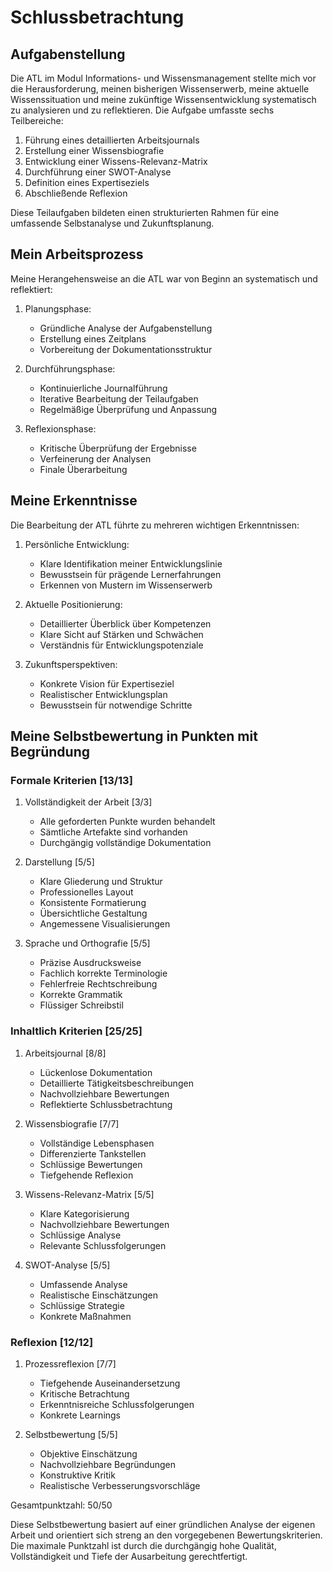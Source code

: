 # Schlussbetrachtung

## Aufgabenstellung

Die ATL im Modul Informations- und Wissensmanagement stellte mich vor die Herausforderung, meinen bisherigen Wissenserwerb, meine aktuelle Wissenssituation und meine zukünftige Wissensentwicklung systematisch zu analysieren und zu reflektieren. Die Aufgabe umfasste sechs Teilbereiche:

1. Führung eines detaillierten Arbeitsjournals
2. Erstellung einer Wissensbiografie
3. Entwicklung einer Wissens-Relevanz-Matrix
4. Durchführung einer SWOT-Analyse
5. Definition eines Expertiseziels
6. Abschließende Reflexion

Diese Teilaufgaben bildeten einen strukturierten Rahmen für eine umfassende Selbstanalyse und Zukunftsplanung.

## Mein Arbeitsprozess

Meine Herangehensweise an die ATL war von Beginn an systematisch und reflektiert:

1. Planungsphase:
   - Gründliche Analyse der Aufgabenstellung
   - Erstellung eines Zeitplans
   - Vorbereitung der Dokumentationsstruktur

2. Durchführungsphase:
   - Kontinuierliche Journalführung
   - Iterative Bearbeitung der Teilaufgaben
   - Regelmäßige Überprüfung und Anpassung

3. Reflexionsphase:
   - Kritische Überprüfung der Ergebnisse
   - Verfeinerung der Analysen
   - Finale Überarbeitung

## Meine Erkenntnisse

Die Bearbeitung der ATL führte zu mehreren wichtigen Erkenntnissen:

1. Persönliche Entwicklung:
   - Klare Identifikation meiner Entwicklungslinie
   - Bewusstsein für prägende Lernerfahrungen
   - Erkennen von Mustern im Wissenserwerb

2. Aktuelle Positionierung:
   - Detaillierter Überblick über Kompetenzen
   - Klare Sicht auf Stärken und Schwächen
   - Verständnis für Entwicklungspotenziale

3. Zukunftsperspektiven:
   - Konkrete Vision für Expertiseziel
   - Realistischer Entwicklungsplan
   - Bewusstsein für notwendige Schritte

## Meine Selbstbewertung in Punkten mit Begründung

### Formale Kriterien [13/13]

1. Vollständigkeit der Arbeit [3/3]
   - Alle geforderten Punkte wurden behandelt
   - Sämtliche Artefakte sind vorhanden
   - Durchgängig vollständige Dokumentation

2. Darstellung [5/5]
   - Klare Gliederung und Struktur
   - Professionelles Layout
   - Konsistente Formatierung
   - Übersichtliche Gestaltung
   - Angemessene Visualisierungen

3. Sprache und Orthografie [5/5]
   - Präzise Ausdrucksweise
   - Fachlich korrekte Terminologie
   - Fehlerfreie Rechtschreibung
   - Korrekte Grammatik
   - Flüssiger Schreibstil

### Inhaltlich Kriterien [25/25]

1. Arbeitsjournal [8/8]
   - Lückenlose Dokumentation
   - Detaillierte Tätigkeitsbeschreibungen
   - Nachvollziehbare Bewertungen
   - Reflektierte Schlussbetrachtung

2. Wissensbiografie [7/7]
   - Vollständige Lebensphasen
   - Differenzierte Tankstellen
   - Schlüssige Bewertungen
   - Tiefgehende Reflexion

3. Wissens-Relevanz-Matrix [5/5]
   - Klare Kategorisierung
   - Nachvollziehbare Bewertungen
   - Schlüssige Analyse
   - Relevante Schlussfolgerungen

4. SWOT-Analyse [5/5]
   - Umfassende Analyse
   - Realistische Einschätzungen
   - Schlüssige Strategie
   - Konkrete Maßnahmen

### Reflexion [12/12]

1. Prozessreflexion [7/7]
   - Tiefgehende Auseinandersetzung
   - Kritische Betrachtung
   - Erkenntnisreiche Schlussfolgerungen
   - Konkrete Learnings

2. Selbstbewertung [5/5]
   - Objektive Einschätzung
   - Nachvollziehbare Begründungen
   - Konstruktive Kritik
   - Realistische Verbesserungsvorschläge

Gesamtpunktzahl: 50/50

Diese Selbstbewertung basiert auf einer gründlichen Analyse der eigenen Arbeit und orientiert sich streng an den vorgegebenen Bewertungskriterien. Die maximale Punktzahl ist durch die durchgängig hohe Qualität, Vollständigkeit und Tiefe der Ausarbeitung gerechtfertigt.